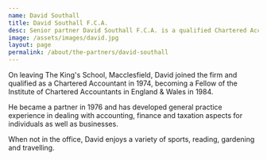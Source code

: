 ```yaml
---
name: David Southall
title: David Southall F.C.A.
desc: Senior partner David Southall F.C.A. is a qualified Chartered Accountant, he joined Heywood Shepherd in 1974.
image: /assets/images/david.jpg
layout: page
permalink: /about/the-partners/david-southall
---
```

On leaving The King's School, Macclesfield, David joined the firm and qualified as a Chartered Accountant in 1974, becoming a Fellow of the Institute of Chartered Accountants in England & Wales in 1984.

He became a partner in 1976 and has developed general practice experience in dealing with accounting, finance and taxation aspects for individuals as well as businesses.

When not in the office, David enjoys a variety of sports, reading, gardening and travelling.